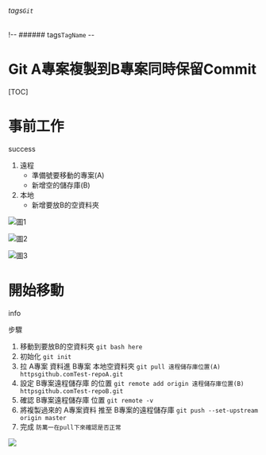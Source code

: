 ###### tags`Git`
!-- ###### tags`TagName` --

Git A專案複製到B專案同時保留Commit
===

[TOC]


# 事前工作
success
1. 遠程
    - 準備號要移動的專案(A)
    - 新增空的儲存庫(B)
2. 本地
    - 新增要放B的空資料夾
    
![圖1](httpsi.imgur.com8Hq009c.png)

![圖2](httpsi.imgur.com7r8M63N.png)

![圖3](httpsi.imgur.com6E6FDHg.png)


# 開始移動
info

步驟 
1. 移動到要放B的空資料夾
`git bash here`
3. 初始化
`git init`
3. 拉 A專案 資料進 B專案 本地空資料夾
`git pull 遠程儲存庫位置(A) httpsgithub.comTest-repoA.git`
4. 設定 B專案遠程儲存庫 的位置
`git remote add origin 遠程儲存庫位置(B) httpsgithub.comTest-repoB.git`
5. 確認 B專案遠程儲存庫 位置
`git remote -v` 
6. 將複製過來的 A專案資料 推至 B專案的遠程儲存庫
`git push --set-upstream origin master `
7. 完成 
`防萬一在pull下來確認是否正常`

![](httpsi.imgur.comDA3P5mv.png)


